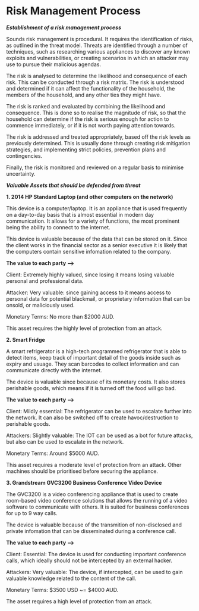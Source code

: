 # Risk Management Process

***Establishment of a risk management process***

Sounds risk management is procedural. It requires the identification of risks, as outlined in the threat model. Threats are identified through a number of techniques, such as researching various appliances to discover any known exploits and vulnerabilities, or creating scenarios in which an attacker may use to pursue their malicious agendas.

The risk is analysed to determine the likelihood and consequence of each risk. This can be conducted through a risk matrix. The risk is understood and determined if it can affect the functionality of the household, the members of the household, and any other ties they might have.

The risk is ranked and evaluated by combining the likelihood and consequence. This is done so to realise the magnitude of risk, so that the household can determine if the risk is serious enough for action to commence immediately, or if it is not worth paying attention towards.

The risk is addressed and treated appropriately, based off the risk levels as previously determined. This is usually done through creating risk mitigation strategies, and implementing strict policies, prevention plans and contingencies.

Finally, the risk is monitored and reviewed on a regular basis to minimise uncertainty.

***Valuable Assets that should be defended from threat***

**1. 2014 HP Standard Laptop (and other computers on the network)**

This device is a computer/laptop. It is an appliance that is used frequently on a day-to-day basis that is almost essential in modern day communication. It allows for a variety of functions, the most prominent being the ability to connect to the internet.

This device is valuable because of the data that can be stored on it. Since the client works in the financial sector as a senior executive it is likely that the computers contain sensitive infomation related to the company.

**The value to each party -->**

Client: Extremely highly valued, since losing it means losing valuable personal and professional data.

Attacker: Very valuable: since gaining access to it means access to personal data for potential blackmail, or proprietary information that can be onsold, or maliciously used.

Monetary Terms: No more than $2000 AUD.

This asset requires the highly level of protection from an attack.

**2. Smart Fridge**

A smart refrigerator is a high-tech programmed refrigerator that is able to detect items, keep track of important detail of the goods inside such as expiry and usuage. They scan barcodes to collect information and can communicate directly with the internet.

The device is valuable since because of its monetary costs. It also stores perishable goods, which means if it is turned off the food will go bad.

**The value to each party -->**

Client: Mildly essential: The refrigerator can be used to escalate further into the network. It can also be switched off to create havoc/destruction to perishable goods.

Attackers: Slightly valuable: The IOT can be used as a bot for future attacks, but also can be used to escalate in the network.

Monetary Terms: Around $5000 AUD.

This asset requires a moderate level of protection from an attack. Other machines should be prioritised before securing the appliance.

**3. Grandstream GVC3200 Business Conference Video Device**

The GVC3200 is a video conferencing appliance that is used to create room-based video conference solutions that allows the running of a video software to communicate with others. It is suited for business conferences for up to 9 way calls.

The device is valuable because of the transmition of non-disclosed and private infomation that can be disseminated during a conference call.

**The value to each party -->**

Client: Essential: The device is used for conducting important conference calls, which ideally should not be intercepted by an external hacker.

Attackers: Very valuable: The device, if intercepted, can be used to gain valuable knowledge related to the content of the call.

Monetary Terms: $3500 USD ~= $4000 AUD.

The asset requires a high level of protection from an attack.